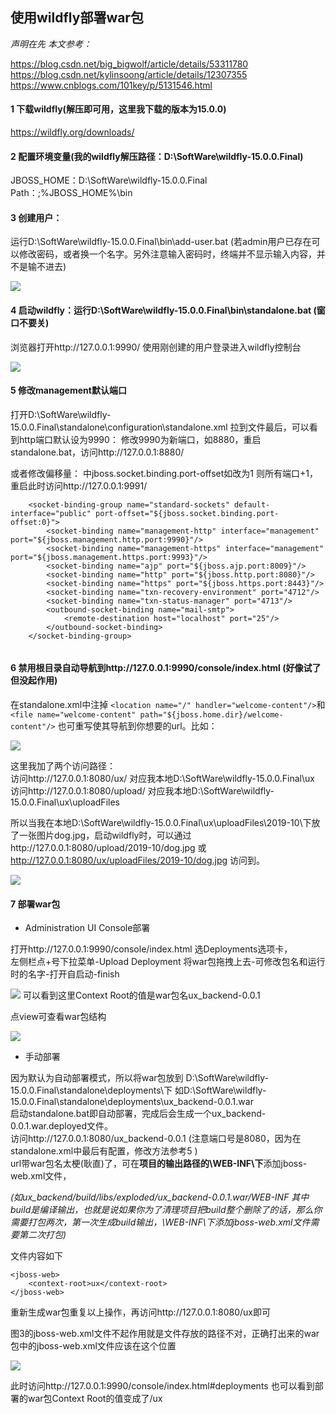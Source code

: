 ## 使用wildfly部署war包

*声明在先 本文参考：*

https://blog.csdn.net/big_bigwolf/article/details/53311780 https://blog.csdn.net/kylinsoong/article/details/12307355 https://www.cnblogs.com/101key/p/5131546.html

#### 1 下载wildfly(解压即可用，这里我下载的版本为15.0.0)

https://wildfly.org/downloads/

#### 2 配置环境变量(我的wildfly解压路径：D:\SoftWare\wildfly-15.0.0.Final)

JBOSS_HOME：D:\SoftWare\wildfly-15.0.0.Final Path：;%JBOSS_HOME%\bin

#### 3 创建用户：

运行D:\SoftWare\wildfly-15.0.0.Final\bin\add-user.bat (若admin用户已存在可以修改密码，或者换一个名字。另外注意输入密码时，终端并不显示输入内容，并不是输不进去)

<img src='wfly-1.png'>

#### 4 启动wildfly：运行D:\SoftWare\wildfly-15.0.0.Final\bin\standalone.bat (窗口不要关)

浏览器打开http://127.0.0.1:9990/
使用刚创建的用户登录进入wildfly控制台

<img src='wfly-2.png'>

#### 5 修改management默认端口

打开D:\SoftWare\wildfly-15.0.0.Final\standalone\configuration\standalone.xml 拉到文件最后，可以看到http端口默认设为9990： 修改9990为新端口，如8880，重启standalone.bat，访问http://127.0.0.1:8880/

或者修改偏移量： 中jboss.socket.binding.port-offset如改为1 则所有端口+1，重启此时访问http://127.0.0.1:9991/

```
    <socket-binding-group name="standard-sockets" default-interface="public" port-offset="${jboss.socket.binding.port-offset:0}">
        <socket-binding name="management-http" interface="management" port="${jboss.management.http.port:9990}"/>
        <socket-binding name="management-https" interface="management" port="${jboss.management.https.port:9993}"/>
        <socket-binding name="ajp" port="${jboss.ajp.port:8009}"/>
        <socket-binding name="http" port="${jboss.http.port:8080}"/>
        <socket-binding name="https" port="${jboss.https.port:8443}"/>
        <socket-binding name="txn-recovery-environment" port="4712"/>
        <socket-binding name="txn-status-manager" port="4713"/>
        <outbound-socket-binding name="mail-smtp">
            <remote-destination host="localhost" port="25"/>
        </outbound-socket-binding>
    </socket-binding-group>
    
```

#### 6 禁用根目录自动导航到http://127.0.0.1:9990/console/index.html  (好像试了但没起作用)

在standalone.xml中注掉
`<location name="/" handler="welcome-content"/>`和
`<file name="welcome-content" path="${jboss.home.dir}/welcome-content"/>`
也可重写使其导航到你想要的url。比如：    

<img src='wfly-6.png'>    

这里我加了两个访问路径：    
访问http://127.0.0.1:8080/ux/  对应我本地D:\SoftWare\wildfly-15.0.0.Final\ux    
访问http://127.0.0.1:8080/upload/  对应我本地D:\SoftWare\wildfly-15.0.0.Final\ux\uploadFiles    

所以当我在本地D:\SoftWare\wildfly-15.0.0.Final\ux\uploadFiles\2019-10\下放了一张图片dog.jpg，启动wildfly时，可以通过http://127.0.0.1:8080/upload/2019-10/dog.jpg 或 http://127.0.0.1:8080/ux/uploadFiles/2019-10/dog.jpg 访问到。    

<img src='wfly-7.png'>    

#### 7 部署war包

- Administration UI Console部署

打开http://127.0.0.1:9990/console/index.html 选Deployments选项卡，    
左侧栏点+号下拉菜单-Upload Deployment 将war包拖拽上去-可修改包名和运行时的名字-打开自启动-finish 

<img src='wfly-3.png'>
可以看到这里Context Root的值是war包名ux_backend-0.0.1

点view可查看war包结构

<img src='wfly-4.png'>

- 手动部署

因为默认为自动部署模式，所以将war包放到 D:\SoftWare\wildfly-15.0.0.Final\standalone\deployments\下 如D:\SoftWare\wildfly-15.0.0.Final\standalone\deployments\ux_backend-0.0.1.war     
启动standalone.bat即自动部署，完成后会生成一个ux_backend-0.0.1.war.deployed文件。    
访问http://127.0.0.1:8080/ux_backend-0.0.1 (注意端口号是8080，因为在standalone.xml中最后有配置，修改方法参考5 )    
url带war包名太梗(耿直)了，可在**项目的输出路径的\WEB-INF\下**添加jboss-web.xml文件，

_(如ux_backend/build/libs/exploded/ux_backend-0.0.1.war/WEB-INF 其中build是编译输出，也就是说如果你为了清理项目把build整个删除了的话，那么你需要打包两次，第一次生成build输出，\WEB-INF\下添加jboss-web.xml文件需要第二次打包)_

文件内容如下

```
<jboss-web>
	<context-root>ux</context-root> 
</jboss-web>

```
重新生成war包重复以上操作，再访问http://127.0.0.1:8080/ux即可 

图3的jboss-web.xml文件不起作用就是文件存放的路径不对，正确打出来的war包中的jboss-web.xml文件应该在这个位置

<img src='wfly-5.png'>


此时访问http://127.0.0.1:9990/console/index.html#deployments 也可以看到部署的war包Context Root的值变成了/ux
